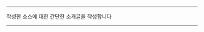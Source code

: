 ----------------------------------------------

작성한 소스에 대한 간단한 소개글을 작성합니다

----------------------------------------------
